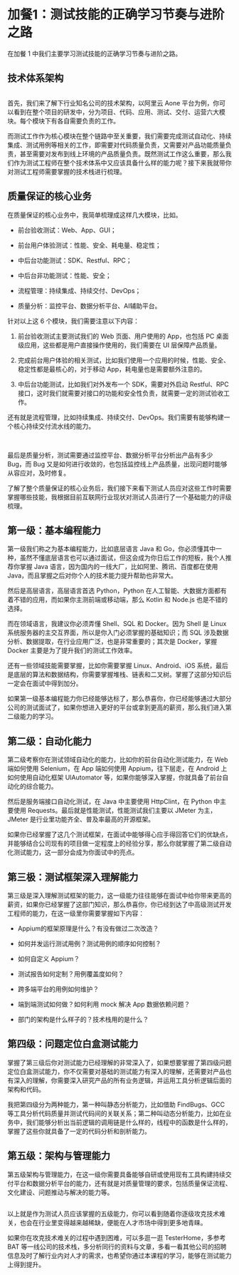 # 加餐1：测试技能的正确学习节奏与进阶之路

在加餐 1 中我们主要学习测试技能的正确学习节奏与进阶之路。

技术体系架构
------


<Image alt="" src="http://s0.lgstatic.com/i/image2/M01/AA/FA/CgoB5l3VDdSAeFyyAAEWVLjqOtY340.png"/> 


首先，我们来了解下行业知名公司的技术架构，以阿里云 Aone 平台为例，你可以看到在整个项目的研发中，分为项目、代码、应用、测试、交付、运营六大模块。每个模块下有各自需要负责的工作。

而测试工作作为核心模块在整个链路中至关重要，我们需要完成测试自动化、持续集成、测试用例等相关的工作，即需要对代码质量负责，又需要对产品功能质量负责，甚至需要对发布到线上环境的产品质量负责。既然测试工作这么重要，那么我们作为测试工程师在整个技术体系中又应该具备什么样的能力呢？接下来我就带你对测试工程师需要掌握的技术栈进行梳理。

质量保证的核心业务
---------

在质量保证的核心业务中，我简单梳理成这样几大模块，比如。

* 前台验收测试：Web、App、GUI；

* 前台用户体验测试：性能、安全、耗电量、稳定性；

* 中后台功能测试：SDK、Restful、RPC；

* 中后台非功能测试：性能、安全；

* 流程管理：持续集成、持续交付、DevOps；

* 质量分析：监控平台、数据分析平台、AI辅助平台。

针对以上这 6 个模块，我们需要注意以下内容：

1. 前台验收测试主要测试我们的 Web 页面、用户使用的 App，也包括 PC 桌面级应用，这些都是用户直接操作使用的，我们需要在 UI 层保障产品质量。

2. 完成前台用户体验的相关测试，比如我们使用一个应用的时候，性能、安全、稳定性都是最核心的，对于移动 App，耗电量也是需要额外注意的。

3. 中后台功能测试，比如我们对外发布一个 SDK，需要对外启动 Restful、RPC 接口，这时我们就需要对接口的功能和安全性负责，就需要一定的测试验收工作。

还有就是流程管理，比如持续集成、持续交付、DevOps。我们需要有能够构建一个核心持续交付流水线的能力。

<br />

最后是质量分析，测试需要通过监控平台、数据分析平台分析出产品有多少 Bug，而 Bug 又是如何进行收敛的，也包括监控线上产品质量，出现问题时能够从容应对，及时修复。

了解了整个质量保证的核心业务后，我们接下来看下测试人员应对这些工作时需要掌握哪些技能，我根据目前互联网行业现状对测试人员进行了一个基础能力的评级梳理。

第一级：基本编程能力
----------

第一级我们称之为基本编程能力，比如底层语言 Java 和 Go，你必须懂其中一种，虽然不懂底层语言也可以通过面试，但这会成为你日后工作的短板，我个人推荐你掌握 Java 语言，因为国内的一线大厂，比如阿里、腾讯、百度都在使用 Java，而且掌握之后对你个人的技术能力提升帮助也非常大。

然后是高层语言，高层语言首选 Python，Python 在人工智能、大数据方面都有着不错的应用，而如果你主测前端或移动端，那么 Kotlin 和 Node.js 也是不错的选择。

而在领域语言，我建议你必须弄懂 Shell、SQL 和 Docker。因为 Shell 是 Linux 系统服务器的主交互界面，所以是你入门必须掌握的基础知识；而 SQL 涉及数据分析、数据提取，在行业应用广泛，也是非常重要的；其次是 Docker，掌握 Docker 主要是为了提升我们的测试工作效率。

还有一些领域技能需要掌握，比如你需要掌握 Linux、Android、iOS 系统，最后是底层的算法和数据结构，你需要掌握堆栈、链表和二叉树。掌握了这部分知识后一定会在面试中得到加分。

如果第一级基本编程能力你已经能够达标了，那么恭喜你，你已经能够通过大部分公司的测试面试了，如果你想进入更好的平台或拿到更高的薪资，那么我们进入第二级能力的学习。

第二级：自动化能力
---------

第二级考察你在测试领域自动化的能力，比如你的前台自动化测试能力，在 Web 端如何使用 Selenium，在 App 端如何使用 Appium，往下层走，在 Android 上如何使用自动化框架 UIAutomator 等，如果你能够深入掌握，你就具备了前台自动化的综合能力。

然后是服务端接口自动化测试，在 Java 中主要使用 HttpClint，在 Python 中主要使用 Requests。最后就是性能测试，性能测试我们主要以 JMeter 为主，JMeter 是行业里功能齐全、普及率最高的开源框架。

如果你已经掌握了这几个测试框架，在面试中能够得心应手得回答它们的优缺点，并能够结合公司现有的项目做一定程度上的经验分享，那么你就掌握了第二级自动化测试能力，这一部分会成为你面试中的亮点。

第三极：测试框架深入理解能力
--------------

第三级是深入理解测试框架的能力，这一级能力往往能够在面试中给你带来更高的薪资，如果你已经掌握了这部门知识，那么恭喜你，你已经到达了中高级测试开发工程师的能力，在这一级里你需要掌握如下内容：

* Appium的框架原理是什么？有没有做过二次改造？

* 如何并发运行测试用例？测试用例的顺序如何控制？

* 如何自定义 Appium？

* 测试报告如何定制？用例覆盖度如何？

* 跨多端平台的用例如何维护？

* 端到端测试如何做？如何利用 mock 解决 App 数据依赖问题？

* 部门的架构是什么样子的？技术栈用的是什么？

第四级：问题定位白盒测试能力
--------------

掌握了第三级后你对测试能力已经理解的非常深入了，如果想要掌握了第四级问题定位白盒测试能力，你不仅需要对基础的测试能力有深入的理解，还需要对产品也有深入的理解，你需要深入研究产品的所有业务逻辑，并运用工具分析逻辑后面的架构和代码。

我把第四级分为两种能力，第一种叫静态分析能力，比如借助 FindBugs、GCC 等工具分析代码质量并测试代码间的关联关系；第二种叫动态分析能力，比如在业务中，我们能够分析出当前逻辑的调用链是什么样的，线程中的函数是什么样的，掌握了这些你就具备了一定的代码分析和剖析能力。

第五级：架构与管理能力
-----------

第五级架构与管理能力，在这一级你需要具备能够自研或使用现有工具构建持续交付平台和数据分析平台的能力，还有就是对质量管理的要求，包括质量保证流程、文化建设、问题推动与解决的能力等。


<Image alt="" src="http://s0.lgstatic.com/i/image2/M01/AB/1A/CgotOV3VDkCAYmSWAADTkL00IRM297.png"/> 


以上就是作为测试人员应该掌握的五级能力，你可以看到随着你逐级攻克技术难关，也会在行业里变得越来越稀缺，便能在人才市场中得到更多地青睐。

如果你在攻克技术难关的过程中遇到困难，可以多逛一逛 TesterHome，多参考 BAT 等一线公司的技术栈，多分析同行的资料与文章，多看一看其他公司的招聘信息及时了解行业内对人才的需求，也希望你通过本课程的学习，能够在测试能力上得到提升。  

